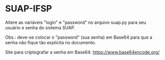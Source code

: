# SUAP-IFSP

Altere as variáveis "login" e "password" no arquivo suap.py para seu usuário e senha do sistema SUAP.

Obs.: deve-se colocar o "password" (sua senha) em Base64 para que a senha não fique tão explícita no documento.

Site para criptografar a senha em Base64: https://www.base64encode.org/
